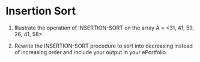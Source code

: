# Insertion Sort

1. Illustrate the operation of INSERTION-SORT on the array A = <31, 41, 59, 26, 41, 58>.

2. Rewrite the INSERTION-SORT procedure to sort into decreasing instead of increasing order and include your output in your ePortfolio.
